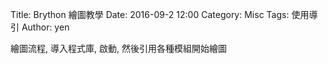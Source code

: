 Title: Brython 繪圖教學
Date: 2016-09-2 12:00
Category: Misc
Tags: 使用導引
Author: yen
<p>繪圖流程, 導入程式庫, 啟動, 然後引用各種模組開始繪圖</p>
<!-- 導入 Brython 標準程式庫 -->

<script type="text/javascript" 
    src="https://cdn.rawgit.com/brython-dev/brython/master/www/src/brython_dist.js">
</script>

<!-- 啟動 Brython -->

<script>
window.onload=function(){
brython(1);
}
</script>

<!-- 以下實際利用  Brython 畫兩條直線 -->

<canvas id="guitar" width="600" height="200"></canvas>

<script type="text/python3">
from browser import document as doc
import math

canvas = doc["guitar"]
ctx = canvas.getContext("2d")
ctx.beginPath()
ctx.lineWidth = 1
inc = 5
for i in range(10):
    ctx.moveTo(100+i*inc,100)
    ctx.lineTo(100+i*inc,200)
ctx.lineTo(100,100)
ctx.lineTo(150,200)   
# 設定顏色為藍色,也可以使用'rgb(0,0,255)" 字串設定顏色值
ctx.strokeStyle = "blue"
ctx.stroke()
ctx.closePath()
</script>